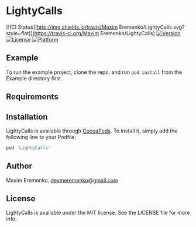 # LightyCalls

[![CI Status](http://img.shields.io/travis/Maxim Eremenko/LightyCalls.svg?style=flat)](https://travis-ci.org/Maxim Eremenko/LightyCalls)
[![Version](https://img.shields.io/cocoapods/v/LightyCalls.svg?style=flat)](http://cocoapods.org/pods/LightyCalls)
[![License](https://img.shields.io/cocoapods/l/LightyCalls.svg?style=flat)](http://cocoapods.org/pods/LightyCalls)
[![Platform](https://img.shields.io/cocoapods/p/LightyCalls.svg?style=flat)](http://cocoapods.org/pods/LightyCalls)

## Example

To run the example project, clone the repo, and run `pod install` from the Example directory first.

## Requirements

## Installation

LightyCalls is available through [CocoaPods](http://cocoapods.org). To install
it, simply add the following line to your Podfile:

```ruby
pod 'LightyCalls'
```

## Author

Maxim Eremenko, devmeremenko@gmail.com

## License

LightyCalls is available under the MIT license. See the LICENSE file for more info.
